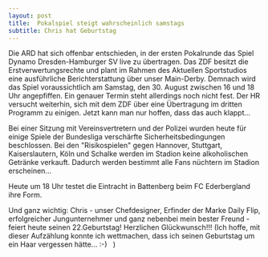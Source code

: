 ```yaml
---
layout: post
title:  Pokalspiel steigt wahrscheinlich samstags
subtitle: Chris hat Geburtstag
---
```


Die ARD hat sich offenbar entschieden, in der ersten Pokalrunde das Spiel Dynamo Dresden-Hamburger SV live zu übertragen. Das ZDF besitzt die Erstverwertungsrechte und plant im Rahmen des Aktuellen Sportstudios eine ausführliche Berichterstattung über unser Main-Derby. Demnach wird das Spiel voraussichtlich am Samstag, den 30. August zwischen 16 und 18 Uhr angepfiffen. Ein genauer Termin steht allerdings noch nicht fest. Der HR versucht weiterhin, sich mit dem ZDF über eine Übertragung im dritten Programm zu einigen. Jetzt kann man nur hoffen, dass das auch klappt...

Bei einer Sitzung mit Vereinsvertretern und der Polizei wurden heute für einige Spiele der Bundesliga verschärfte Sicherheitsbedingungen beschlossen. Bei den "Risikospielen" gegen Hannover, Stuttgart, Kaiserslautern, Köln und Schalke werden im Stadion keine alkoholischen Getränke verkauft. Dadurch werden bestimmt alle Fans nüchtern im Stadion erscheinen...

Heute um 18 Uhr testet die Eintracht in Battenberg beim FC Ederbergland ihre Form.

Und ganz wichtig: Chris - unser Chefdesigner, Erfinder der Marke Daily Flip, erfolgreicher Jungunternehmer und ganz nebenbei mein bester Freund - feiert heute seinen 22.Geburtstag! Herzlichen Glückwunsch!!! (Ich hoffe, mit dieser Aufzählung konnte ich wettmachen, dass ich seinen Geburtstag um ein Haar vergessen hätte... :-)   )
